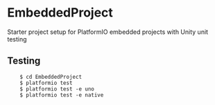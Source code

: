 # EmbeddedProject

Starter project setup for PlatformIO embedded projects with Unity unit testing


## Testing

```
    $ cd EmbeddedProject
    $ platformio test
    $ platformio test -e uno
    $ platformio test -e native
```
